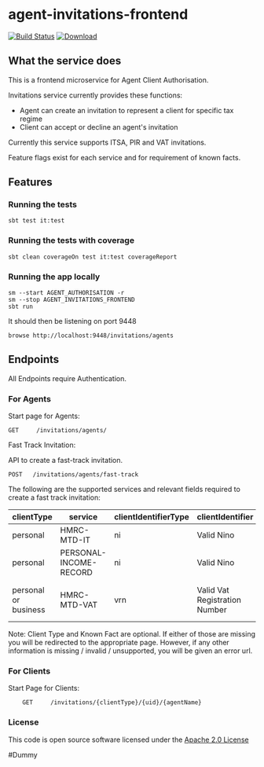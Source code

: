 # agent-invitations-frontend

[![Build Status](https://travis-ci.org/hmrc/agent-invitations-frontend.svg)](https://travis-ci.org/hmrc/agent-invitations-frontend) [ ![Download](https://api.bintray.com/packages/hmrc/releases/agent-invitations-frontend/images/download.svg) ](https://bintray.com/hmrc/releases/agent-invitations-frontend/_latestVersion)

## What the service does
This is a frontend microservice for Agent Client Authorisation.

Invitations service currently provides these functions:
 - Agent can create an invitation to represent a client for specific tax regime
 - Client can accept or decline an agent's invitation

Currently this service supports ITSA, PIR and VAT invitations.

Feature flags exist for each service and for requirement of known facts.

## Features

### Running the tests

    sbt test it:test

### Running the tests with coverage

    sbt clean coverageOn test it:test coverageReport

### Running the app locally

    sm --start AGENT_AUTHORISATION -r
    sm --stop AGENT_INVITATIONS_FRONTEND
    sbt run

It should then be listening on port 9448

    browse http://localhost:9448/invitations/agents

## Endpoints
All Endpoints require Authentication.

### For Agents

Start page for Agents:

    GET   	/invitations/agents/

Fast Track Invitation:

API to create a fast-track invitation.

```
POST   /invitations/agents/fast-track
```

The following are the supported services and relevant fields required to create a fast track invitation:

|clientType|service|clientIdentifierType|clientIdentifier|knownFact|
|--------|--------|---------|-------|-------|
|personal|HMRC-MTD-IT|ni|Valid Nino|Postcode|
|personal|PERSONAL-INCOME-RECORD|ni|Valid Nino|Date of Birth|
|personal or business|HMRC-MTD-VAT|vrn|Valid Vat Registration Number|Date of Client's VAT Registration|

Note: Client Type and Known Fact are optional. If either of those are missing you will be redirected to the appropriate page. However, if any other information is missing / invalid / unsupported, you will be given an error url.

### For Clients

Start Page for Clients:

```
    GET     /invitations/{clientType}/{uid}/{agentName}

```

### License 

This code is open source software licensed under the [Apache 2.0 License]("http://www.apache.org/licenses/LICENSE-2.0.html")



#Dummy

